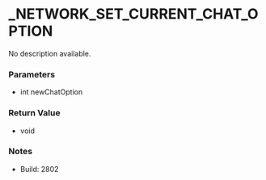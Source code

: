 # _NETWORK_SET_CURRENT_CHAT_OPTION

No description available.

### Parameters
* int newChatOption

### Return Value
* void

### Notes
* Build: 2802


